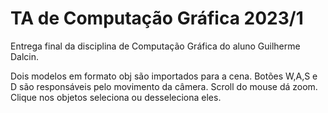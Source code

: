 # TA de Computação Gráfica 2023/1

Entrega final da disciplina de Computação Gráfica do aluno Guilherme Dalcin.

Dois modelos em formato obj são importados para a cena.
Botões W,A,S e D são responsáveis pelo movimento da câmera.
Scroll do mouse dá zoom.
Clique nos objetos seleciona ou desseleciona eles.
